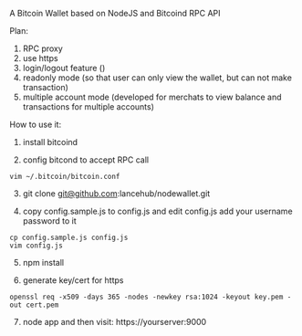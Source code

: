 A Bitcoin Wallet based on NodeJS and Bitcoind RPC API

Plan:

1. RPC proxy
2. use https
3. login/logout feature ()
4. readonly mode (so that user can only view the wallet, but can not make transaction)
5. multiple account mode (developed for merchats to view balance and transactions for multiple accounts)


How to use it:

1. install bitcoind

2. config bitcond to accept RPC call

```
vim ~/.bitcoin/bitcoin.conf
```

3. git clone git@github.com:lancehub/nodewallet.git

4. copy config.sample.js to config.js and edit config.js add your username password to it

```
cp config.sample.js config.js
vim config.js
```

5. npm install

6. generate key/cert for https

```
openssl req -x509 -days 365 -nodes -newkey rsa:1024 -keyout key.pem -out cert.pem
```

7. node app and then visit: https://yourserver:9000